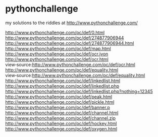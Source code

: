 # pythonchallenge
my solutions to the riddles at http://www.pythonchallenge.com/

http://www.pythonchallenge.com/pc/def/0.html
http://www.pythonchallenge.com/pc/def/274877906944
http://www.pythonchallenge.com/pc/def/274877906944.html
http://www.pythonchallenge.com/pc/def/map.html
http://www.pythonchallenge.com/pc/def/ocr.jvon
http://www.pythonchallenge.com/pc/def/ocr.html
view&#8209;source:http://www.pythonchallenge.com/pc/def/ocr.html
http://www.pythonchallenge.com/pc/def/equality.html
view&#8209;source:http://www.pythonchallenge.com/pc/def/equality.html
http://www.pythonchallenge.com/pc/def/linkedlist.html
http://www.pythonchallenge.com/pc/def/linkedlist.php
http://www.pythonchallenge.com/pc/def/linkedlist.php?nothing=12345
http://www.pythonchallenge.com/pc/def/peak.html
http://www.pythonchallenge.com/pc/def/pickle.html
http://www.pythonchallenge.com/pc/def/banner.p
http://www.pythonchallenge.com/pc/def/channel.html
http://www.pythonchallenge.com/pc/def/channel.zip
http://www.pythonchallenge.com/pc/def/hockey.html
http://www.pythonchallenge.com/pc/def/oxygen.html
